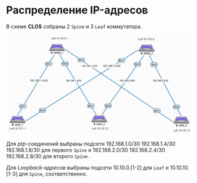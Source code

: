 
Распределение IP-адресов
============

В схеме **CLOS** собраны 2 `Spine` и 3 `Leaf` коммутатора.

![Схема](CLOS.png "CLOS-топология")

Для *ptp*-соединений выбраны подсети 192.168.1.0/30 192.168.1.4/30 192.168.1.8/30 для первого `Spine` и  192.168.2.0/30 192.168.2.4/30 192.168.2.8/30 для второго `Spine` .


Для *Loopback-адресов* выбраны подсети 10.10.0.[1-2] для `Leaf` и 10.10.10.[1-3] для `Spine`, соответственно.
